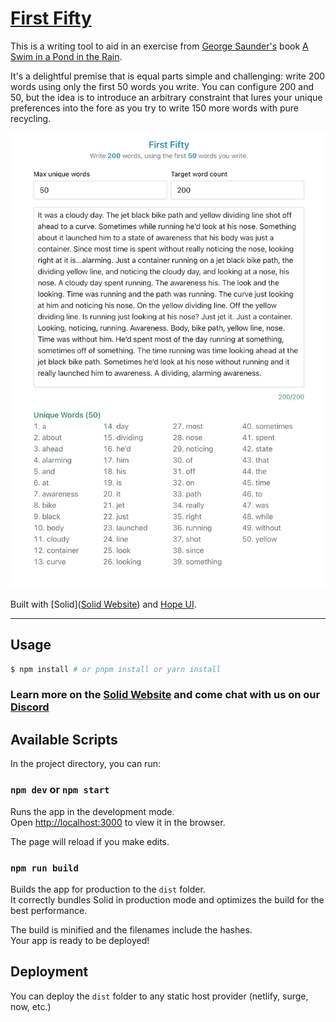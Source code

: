 # [First Fifty](https://first-fifty.vercel.app/)

This is a writing tool to aid in an exercise from [George Saunder's](https://georgesaundersbooks.com/) book [A Swim in a Pond in the Rain](https://www.penguinrandomhouse.com/books/609280/a-swim-in-a-pond-in-the-rain-by-george-saunders/).

It's a delightful premise that is equal parts simple and challenging: write 200 words using only the first 50 words you write. You can configure 200 and 50, 
but the idea is to introduce an arbitrary constraint that lures your unique preferences into the fore as you try to write 150 more words with pure recycling.

![app preview](./src/assets/FirstFiftyScreenshot.png)


Built with [Solid]([Solid Website](https://solidjs.com)) and [Hope UI](https://hope-ui.com/).

---

## Usage

```bash
$ npm install # or pnpm install or yarn install
```

### Learn more on the [Solid Website](https://solidjs.com) and come chat with us on our [Discord](https://discord.com/invite/solidjs)

## Available Scripts

In the project directory, you can run:

### `npm dev` or `npm start`

Runs the app in the development mode.<br>
Open [http://localhost:3000](http://localhost:3000) to view it in the browser.

The page will reload if you make edits.<br>

### `npm run build`

Builds the app for production to the `dist` folder.<br>
It correctly bundles Solid in production mode and optimizes the build for the best performance.

The build is minified and the filenames include the hashes.<br>
Your app is ready to be deployed!

## Deployment

You can deploy the `dist` folder to any static host provider (netlify, surge, now, etc.)
